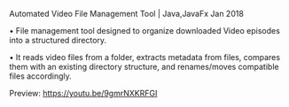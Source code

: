 Automated Video File Management Tool | Java,JavaFx Jan 2018

• File management tool designed to organize downloaded Video episodes into a structured directory.

• It reads video files from a folder, extracts metadata from files, compares them with an existing directory structure, and
renames/moves compatible files accordingly.

Preview: https://youtu.be/9gmrNXKRFGI


<!-- BEGIN YOUTUBE-CARDS -->

<!-- END YOUTUBE-CARDS -->
